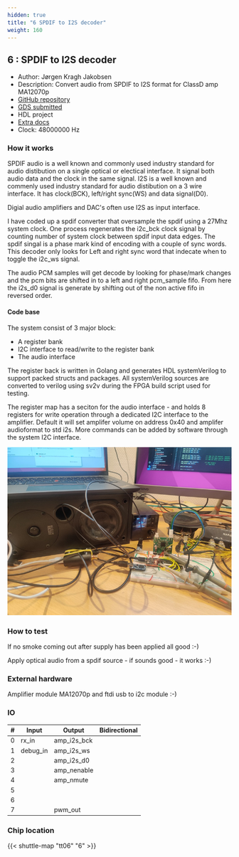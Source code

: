 ```yaml
---
hidden: true
title: "6 SPDIF to I2S decoder"
weight: 160
---
```


## 6 : SPDIF to I2S decoder

* Author: Jørgen Kragh Jakobsen
* Description: Convert audio from SPDIF to I2S format for ClassD amp MA12070p
* [GitHub repository](https://github.com/jorgenkraghjakobsen/tt06-toi2s)
* [GDS submitted](https://github.com/jorgenkraghjakobsen/tt06-toi2s/actions/runs/8756617721)
* HDL project
* [Extra docs]()
* Clock: 48000000 Hz

<!---

This file is used to generate your project datasheet. Please fill in the information below and delete any unused
sections.

You can also include images in this folder and reference them in the markdown. Each image must be less than
512 kb in size, and the combined size of all images must be less than 1 MB.
-->


### How it works

SPDIF audio is a well known and commonly used industry standard for audio distibution on a single optical or electical interface. It signal both audio data and the clock in the same signal.
I2S is a well known and commenly used industry standard for audio distibution on a 3 wire interface. It has clock(BCK), left/right sync(WS) and data signal(D0).

Digial audio amplifiers and DAC's often use I2S as input interface.

I have coded up a spdif converter that oversample the spdif using a 27Mhz system clock.
One process regenerates the i2c_bck clock signal by counting number of system clock between
spdif input data edges.
The spdif singal is a phase mark kind of encoding with a couple of sync words. This decoder
only looks for Left and right sync word that indecate when to toggle the i2c_ws signal.

The audio PCM samples will get decode by looking for phase/mark changes and the pcm bits are
shifted in to a left and right pcm_sample fifo.
From here the i2s_d0 signal is generate by shifting out of the non active fifo in reversed order.

#### Code base

The system consist of 3 major block:

- A register bank
- I2C interface to read/write to the register bank
- The audio interface

The register back is written in Golang and generates HDL systemVerilog to support packed structs and packages. All systemVerilog sources are converted to verilog using sv2v during the FPGA build script used for testing.

The register map has a seciton for the audio interface - and holds 8 registers for write operation through a dedicated I2C interface to the amplifier.
Default it will set amplifer volume on address 0x40 and amplifer audioformat to std i2s.
More commands can be added by software through the system I2C interface.

![FPGA test implementation](images/spdif_fpga_test_20p.jpg)

### How to test

If no smoke coming out after supply has been applied all good :-)

Apply optical audio from a spdif source - if sounds good - it works :-)

### External hardware

Amplifier module MA12070p and ftdi usb to i2c module :-)


### IO

| #             | Input    | Output   | Bidirectional   |
| ------------- | -------- | -------- | --------------- |
| 0 | rx_in  | amp_i2s_bck  |      |
| 1 | debug_in  | amp_i2s_ws  |      |
| 2 |   | amp_i2s_d0  |      |
| 3 |   | amp_nenable  |      |
| 4 |   | amp_nmute  |      |
| 5 |   |   |      |
| 6 |   |   |      |
| 7 |   | pwm_out  |      |


### Chip location

{{< shuttle-map "tt06" "6" >}}

